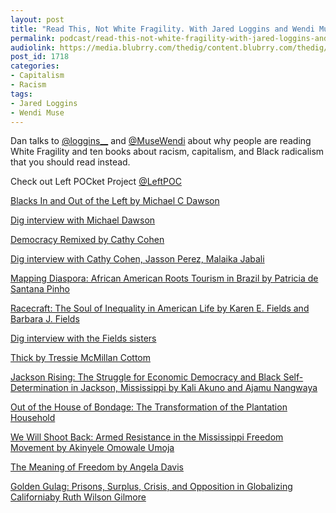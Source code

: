 ```yaml
---
layout: post
title: "Read This, Not White Fragility. With Jared Loggins and Wendi Muse."
permalink: podcast/read-this-not-white-fragility-with-jared-loggins-and-wendi-muse/
audiolink: https://media.blubrry.com/thedig/content.blubrry.com/thedig/The_Dig-EP_263-Loggins-Muse.mp3
post_id: 1718
categories: 
- Capitalism
- Racism
tags: 
- Jared Loggins
- Wendi Muse
---
```


Dan talks to 
[@loggins__](https://twitter.com/loggins__) and 
[@MuseWendi](https://@MuseWendi) about why people are reading White Fragility and ten books about racism, capitalism, and Black radicalism that you should read instead.

Check out Left POCket Project 
[@LeftPOC](https://twitter.com/LeftPOC)


[Blacks In and Out of the Left by Michael C Dawson](https://hup.harvard.edu/catalog.php?isbn=9780674057685)

[Dig interview with Michael Dawson](https://www.thedigradio.com/podcast/black-socialism-nationalism-neoliberalism-with-michael-dawson/)


[Democracy Remixed by Cathy Cohen](https://global.oup.com/academic/product/democracy-remixed-9780199896264?cc=us&lang=en&)

[Dig interview with Cathy Cohen, Jasson Perez, Malaika Jabali](https://www.thedigradio.com/podcast/uprising-with-cathy-cohen-jasson-perez-malaika-jabali/)


[Mapping Diaspora: African American Roots Tourism in Brazil by Patricia de Santana Pinho](https://uncpress.org/book/9781469645322/mapping-diaspora/)


[Racecraft: The Soul of Inequality in American Life by Karen E. Fields and Barbara J. Fields](https://www.versobooks.com/books/1645-racecraft)

[Dig interview with the Fields sisters](https://www.thedigradio.com/podcast/revisiting-racecraft-with-barbara-and-karen-fields/)


[Thick by Tressie McMillan Cottom](https://thenewpress.com/books/thick)


[Jackson Rising: The Struggle for Economic Democracy and Black Self-Determination in Jackson, Mississippi by Kali Akuno and Ajamu Nangwaya](https://darajapress.com/publication/jackson-rising-the-struggle-for-economic-democracy-and-self-determination-in-jackson-mississippi)


[Out of the House of Bondage: The Transformation of the Plantation Household](https://www.cambridge.org/core/books/out-of-the-house-of-bondage/05C1AF810A2C54D2236698AA8955C092)


[We Will Shoot Back: Armed Resistance in the Mississippi Freedom Movement by Akinyele Omowale Umoja](https://nyupress.org/9780814725245/we-will-shoot-back/)


[The Meaning of Freedom by Angela Davis](https://www.citylights.com/book/?GCOI=87286100677870)


[Golden Gulag: Prisons, Surplus, Crisis, and Opposition in Globalizing Californiaby Ruth Wilson Gilmore](https://www.ucpress.edu/book/9780520242012/golden-gulag)